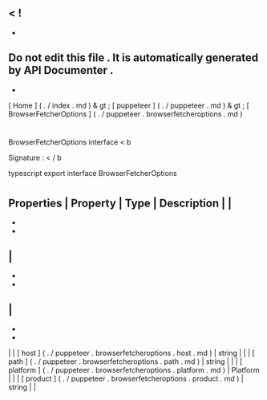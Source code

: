 <
!
-
-
Do
not
edit
this
file
.
It
is
automatically
generated
by
API
Documenter
.
-
-
>
[
Home
]
(
.
/
index
.
md
)
&
gt
;
[
puppeteer
]
(
.
/
puppeteer
.
md
)
&
gt
;
[
BrowserFetcherOptions
]
(
.
/
puppeteer
.
browserfetcheroptions
.
md
)
#
#
BrowserFetcherOptions
interface
<
b
>
Signature
:
<
/
b
>
typescript
export
interface
BrowserFetcherOptions
#
#
Properties
|
Property
|
Type
|
Description
|
|
-
-
-
|
-
-
-
|
-
-
-
|
|
[
host
]
(
.
/
puppeteer
.
browserfetcheroptions
.
host
.
md
)
|
string
|
|
|
[
path
]
(
.
/
puppeteer
.
browserfetcheroptions
.
path
.
md
)
|
string
|
|
|
[
platform
]
(
.
/
puppeteer
.
browserfetcheroptions
.
platform
.
md
)
|
Platform
|
|
|
[
product
]
(
.
/
puppeteer
.
browserfetcheroptions
.
product
.
md
)
|
string
|
|
